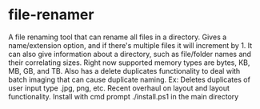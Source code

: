 # file-renamer
A file renaming tool that can rename all files in a directory. Gives a name/extension option, and if there's multiple files it will increment by 1. It can also give information about a directory, such as file/folder names and their correlating sizes. Right now supported memory types are bytes, KB, MB, GB, and TB.
Also has a delete duplicates functionality to deal with batch imaging that can cause duplicate naming. Ex: Deletes duplicates of user input type .jpg, png, etc. Recent overhaul on layout and layout functionality. Install with cmd prompt ./install.ps1 in the main directory 
